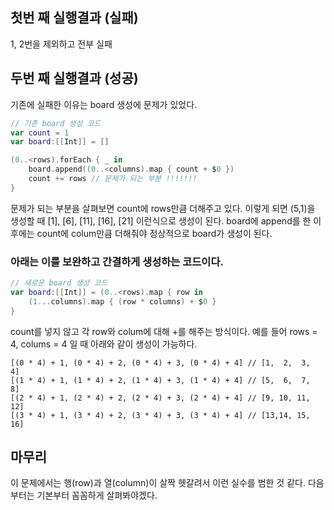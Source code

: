 ## 첫번 째 실행결과 (실패)
1, 2번을 제외하고 전부 실패

## 두번 째 실행결과 (성공)
기존에 실패한 이유는 board 생성에 문제가 있었다.
```swift
// 기존 board 생성 코드
var count = 1
var board:[[Int]] = []

(0..<rows).forEach { _ in
    board.append((0..<columns).map { count + $0 })
    count += rows // 문제가 되는 부분 !!!!!!!
}
```
문제가 되는 부분을 살펴보면 count에 rows만큼 더해주고 있다.
이렇게 되면 (5,1)을 생성할 때 [1], [6], [11], [16], [21] 이런식으로 생성이 된다.
board에 append를 한 이후에는 count에 colum만큼 더해줘야 정상적으로 board가 생성이 된다.

### 아래는 이를 보완하고 간결하게 생성하는 코드이다.
```swift
// 새로운 board 생성 코드
var board:[[Int]] = (0..<rows).map { row in
    (1...columns).map { (row * columns) + $0 }
}
```

count를 넣지 않고  각 row와 colum에 대해 +를 해주는 방식이다.
예를 들어 rows = 4, colums = 4 일 때 아래와 같이 생성이 가능하다.
```
[(0 * 4) + 1, (0 * 4) + 2, (0 * 4) + 3, (0 * 4) + 4] // [1,  2,  3,  4]
[(1 * 4) + 1, (1 * 4) + 2, (1 * 4) + 3, (1 * 4) + 4] // [5,  6,  7,  8]
[(2 * 4) + 1, (2 * 4) + 2, (2 * 4) + 3, (2 * 4) + 4] // [9, 10, 11, 12]
[(3 * 4) + 1, (3 * 4) + 2, (3 * 4) + 3, (3 * 4) + 4] // [13,14, 15, 16]
```

## 마무리
이 문제에서는 행(row)과 열(column)이 살짝 헷갈려서 이런 실수를 범한 것 같다.
다음부터는 기본부터 꼼꼼하게 살펴봐야겠다.
